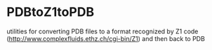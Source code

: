 # PDBtoZ1toPDB
utilities for converting PDB files to a format recognized by Z1 code (http://www.complexfluids.ethz.ch/cgi-bin/Z1) and then back to PDB
